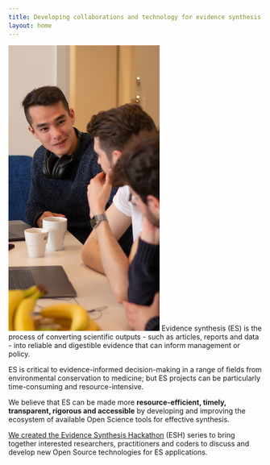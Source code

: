 ```yaml
---
title: Developing collaborations and technology for evidence synthesis
layout: home
---
```

<img class="right-image"
  src="/assets/images/banners/ESH_stockholm_people.jpg"
  alt="whiteboard">
Evidence synthesis (ES) is the process of converting scientific outputs - such as articles, reports and data - into reliable and digestible evidence that can inform management or policy.

ES is critical to evidence-informed decision-making in a range of fields from environmental conservation to medicine; but ES projects can be particularly time-consuming and resource-intensive.

We believe that ES can be made more <b>resource-efficient, timely, transparent, rigorous and accessible</b> by developing and improving the ecosystem of available Open Science tools for effective synthesis.

<a href="/2019/01/17/what_is_the_esh.html">We created the Evidence Synthesis Hackathon</a> (ESH) series to bring together interested researchers, practitioners and coders to discuss and develop new Open Source technologies for ES applications.